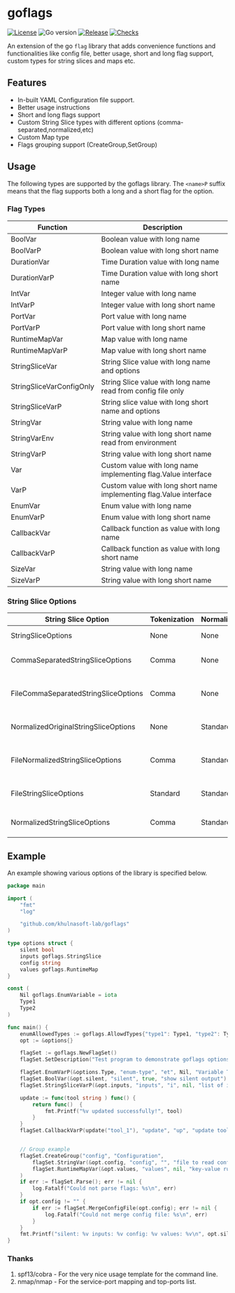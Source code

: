 # goflags

[![License](https://img.shields.io/github/license/khulnasoft-lab/goflags)](LICENSE.md)
![Go version](https://img.shields.io/github/go-mod/go-version/khulnasoft-lab/nuclei?filename=v2%2Fgo.mod)
[![Release](https://img.shields.io/github/release/khulnasoft-lab/goflags)](https://github.com/khulnasoft-lab/goflags/releases/)
[![Checks](https://github.com/khulnasoft-lab/goflags/actions/workflows/build-test.yml/badge.svg)](https://github.com/khulnasoft-lab/goflags/actions/workflows/build-test.yml)

An extension of the go `flag` library that adds convenience functions and functionalities like config file, better usage, short and long flag support, custom types for string slices and maps etc.

## Features

- In-built YAML Configuration file support.
- Better usage instructions
- Short and long flags support
- Custom String Slice types with different options (comma-separated,normalized,etc)
- Custom Map type
- Flags grouping support (CreateGroup,SetGroup)

## Usage

The following types are supported by the goflags library. The `<name>P` suffix means that the flag supports both a long and a short flag for the option.

### Flag Types

| Function                 | Description                                                         |
|--------------------------|---------------------------------------------------------------------|
| BoolVar                  | Boolean value with long name                                        |
| BoolVarP                 | Boolean value with long short name                                  |
| DurationVar              | Time Duration value with long name                                  |
| DurationVarP             | Time Duration value with long short name                            |
| IntVar                   | Integer value with long name                                        |
| IntVarP                  | Integer value with long short name                                  |
| PortVar                  | Port value with long name											 |
| PortVarP                 | Port value with long short name									 |
| RuntimeMapVar            | Map value with long name                                            |
| RuntimeMapVarP           | Map value with long short name                                      |
| StringSliceVar           | String Slice value with long name and options                       |
| StringSliceVarConfigOnly | String Slice value with long name read from config file only        |
| StringSliceVarP          | String slice value with long short name and options                 |
| StringVar                | String value with long name                                         |
| StringVarEnv             | String value with long short name read from environment             |
| StringVarP               | String value with long short name                                   |
| Var                      | Custom value with long name implementing flag.Value interface       |
| VarP                     | Custom value with long short name implementing flag.Value interface |
| EnumVar                  | Enum value with long name                                           |
| EnumVarP                 | Enum value with long short name                                     |
| CallbackVar			   | Callback function as value with long name							 |
| CallbackVarP			   | Callback function as value with long short name					 |
| SizeVar                  | String value with long name                                         |
| SizeVarP                 | String value with long short name                                   |


### String Slice Options

| String Slice Option                  | Tokenization | Normalization | Description                                   |
|--------------------------------------|--------------|---------------|-----------------------------------------------|
| StringSliceOptions                   | None         | None          | Default String Slice                          |
| CommaSeparatedStringSliceOptions     | Comma        | None          | Comma-separated string slice                  |
| FileCommaSeparatedStringSliceOptions | Comma        | None          | Comma-separated items from file/cli           |
| NormalizedOriginalStringSliceOptions | None         | Standard      | List of normalized string slice               |
| FileNormalizedStringSliceOptions     | Comma        | Standard      | List of normalized string slice from file/cli |
| FileStringSliceOptions               | Standard     | Standard      | List of string slice from file                |
| NormalizedStringSliceOptions         | Comma        | Standard      | List of normalized string slice               |

## Example

An example showing various options of the library is specified below.

```go
package main

import (
	"fmt"
	"log"

	"github.com/khulnasoft-lab/goflags"
)

type options struct {
	silent bool
	inputs goflags.StringSlice
	config string
	values goflags.RuntimeMap
}

const (
	Nil goflags.EnumVariable = iota
	Type1
	Type2
)

func main() {
	enumAllowedTypes := goflags.AllowdTypes{"type1": Type1, "type2": Type2}
	opt := &options{}

	flagSet := goflags.NewFlagSet()
	flagSet.SetDescription("Test program to demonstrate goflags options")

	flagSet.EnumVarP(&options.Type, "enum-type", "et", Nil, "Variable Type (type1/type2)", enumAllowedTypes)
	flagSet.BoolVar(&opt.silent, "silent", true, "show silent output")
	flagSet.StringSliceVarP(&opt.inputs, "inputs", "i", nil, "list of inputs (file,comma-separated)", goflags.FileCommaSeparatedStringSliceOptions)

	update := func(tool string ) func() { 
		return func()  {
			fmt.Printf("%v updated successfully!", tool)
		}
	}
	flagSet.CallbackVarP(update("tool_1"), "update", "up", "update tool_1")


	// Group example
	flagSet.CreateGroup("config", "Configuration",
		flagSet.StringVar(&opt.config, "config", "", "file to read config from"),
		flagSet.RuntimeMapVar(&opt.values, "values", nil, "key-value runtime values"),
	)
	if err := flagSet.Parse(); err != nil {
		log.Fatalf("Could not parse flags: %s\n", err)
	}
	if opt.config != "" {
		if err := flagSet.MergeConfigFile(opt.config); err != nil {
			log.Fatalf("Could not merge config file: %s\n", err)
		}
	}
	fmt.Printf("silent: %v inputs: %v config: %v values: %v\n", opt.silent, opt.inputs, opt.config, opt.values)
}
```

### Thanks

1. spf13/cobra - For the very nice usage template for the command line.
2. nmap/nmap - For the service-port mapping and top-ports list.